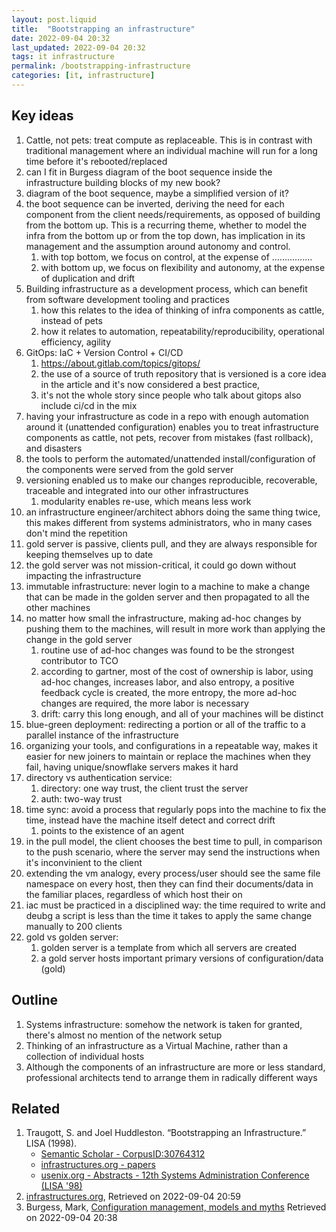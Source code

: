 ```yaml
---
layout: post.liquid
title:  "Bootstrapping an infrastructure"
date: 2022-09-04 20:32
last_updated: 2022-09-04 20:32
tags: it infrastructure 
permalink: /bootstrapping-infrastructure
categories: [it, infrastructure]
---
```


## Key ideas

1. Cattle, not pets: treat compute as replaceable. This is in contrast with 
   traditional management where an individual machine will run for a long time before 
   it's rebooted/replaced
2. can I fit in Burgess diagram of the boot sequence inside the infrastructure 
   building blocks of my new book?
3. diagram of the boot sequence, maybe a simplified version of it?
4. the boot sequence can be inverted, deriving the need for each component from the 
   client needs/requirements, as opposed of building from the bottom up. This is a 
   recurring theme, whether to model the infra from the bottom up or from the top down,
   has implication in its management and the assumption around autonomy and control.
   1. with top bottom, we focus on control, at the expense of ................
   2. with bottom up, we focus on flexibility and autonomy, at the expense of 
      duplication and drift
5. Building infrastructure as a development process, which can benefit from software 
   development tooling and practices
   1. how this relates to the idea of thinking of infra components as cattle, instead 
      of pets
   2. how it relates to automation, repeatability/reproducibility, operational 
      efficiency, agility
6. GitOps: IaC + Version Control + CI/CD
   1. https://about.gitlab.com/topics/gitops/
   2. the use of a source of truth repository that is versioned is a core idea in the 
      article and it's now considered a best practice, 
   3. it's not the whole story since people who talk about gitops also include ci/cd 
      in the mix
7. having your infrastructure as code in a repo with enough automation around it 
   (unattended configuration) enables you to treat infrastructure components as cattle,
   not pets, recover from mistakes (fast rollback), and disasters
8. the tools to perform the automated/unattended install/configuration of the components were 
   served from the gold server
9. versioning enabled us to make our changes reproducible, recoverable, traceable 
   and  integrated into our other infrastructures
   1. modularity enables re-use, which means less work
10. an infrastructure engineer/architect abhors doing the same thing twice, this makes 
    different from systems administrators, who in many cases don't mind the
    repetition 
11. gold server is passive, clients pull, and they are always responsible for keeping 
    themselves up to date
12. the gold server was not mission-critical, it could go down without impacting the 
    infrastructure
13. immutable infrastructure: never login to a machine to make a change that can be 
    made in the golden server and then propagated to all the other machines
14. no matter how small the infrastructure, making ad-hoc changes by pushing them to 
    the machines, will result in more work than applying the change in the gold server
    1. routine use of ad-hoc changes was found to be the strongest contributor to TCO
    2. according to gartner, most of the cost of ownership is labor, using ad-hoc 
       changes, increases labor, and also entropy, a positive feedback cycle is 
       created, the more entropy, the more ad-hoc changes are required, the more labor 
       is necessary
    3. drift: carry this long enough, and all of your machines will be distinct
15. blue-green deployment: redirecting a portion or all of the traffic to a parallel 
    instance of the infrastructure
16. organizing your tools, and configurations in a repeatable way, makes it easier for 
    new joiners to maintain or replace the machines when they fail, having 
    unique/snowflake servers makes it hard 
17. directory vs authentication service:
    1. directory: one way trust, the client trust the server
    2. auth: two-way trust
18. time sync: avoid a process that regularly pops into the machine to fix the time, 
    instead have the machine itself detect and correct drift
    1. points to the existence of an agent
19. in the pull model, the client chooses the best time to pull, in comparison to the 
    push scenario, where the server may send the instructions when it's inconvinient 
    to the client
20. extending the vm analogy, every process/user should see the same file namespace on 
    every host, then they can find their documents/data in the familiar places, 
    regardless of which host their on
21. iac must be practiced in a disciplined way: the time required to write and deubg a 
    script is less than the time it takes to apply the same change manually to 200 clients
22. gold vs golden server:
    1. golden server is a template from which all servers are created
    2. a gold server hosts important primary versions of configuration/data (gold)

## Outline

1. Systems infrastructure: somehow the network is taken for granted, there's almost no 
   mention of the network setup
2. Thinking of an infrastructure as a Virtual Machine, rather than a collection of 
   individual hosts
3. Although the components of an infrastructure are more or less standard, 
   professional architects tend to arrange them in radically different ways

## Related

1. Traugott, S. and Joel Huddleston. “Bootstrapping an Infrastructure.” LISA (1998).
   - [Semantic Scholar - CorpusID:30764312](https://api.semanticscholar.org/CorpusID:30764312)
   - [infrastructures.org - papers](http://www.infrastructures.org/papers/bootstrap/bootstrap.html)
   - [usenix.org - Abstracts - 12th Systems Administration Conference (LISA '98)](https://www.usenix.org/legacy/publications/library/proceedings/lisa98/traugott.html)
2. [infrastructures.org](http://www.infrastructures.org), Retrieved on 2022-09-04 20:59
3. Burgess, Mark, [Configuration management, models and myths](http://markburgess.org/cm.html)
   Retrieved on 2022-09-04 20:38
